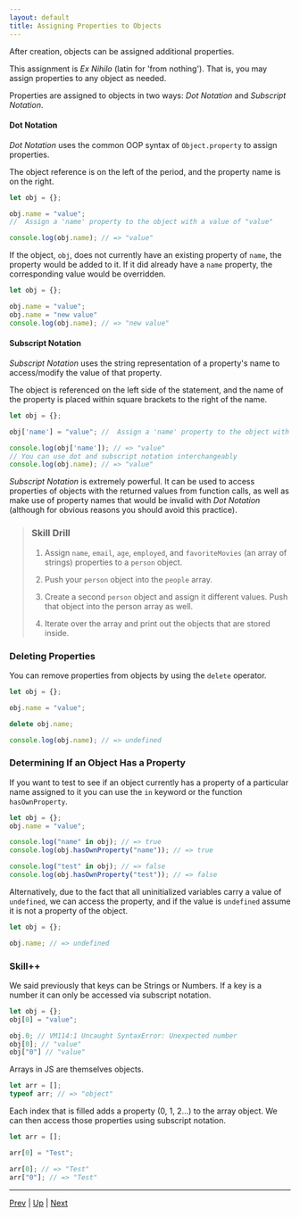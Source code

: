 ```yaml
---
layout: default
title: Assigning Properties to Objects
---
```

After creation, objects can be assigned additional properties.

This assignment is *Ex Nihilo* (latin for 'from nothing'). That is, you may assign properties to any object as needed.

Properties are assigned to objects in two ways: *Dot Notation* and *Subscript Notation*.

#### Dot Notation
*Dot Notation* uses the common OOP syntax of `Object.property` to assign properties.

The object reference is on the left of the period, and the property name is on the right.

```javascript
let obj = {};

obj.name = "value";
//  Assign a 'name' property to the object with a value of "value"

console.log(obj.name); // => "value"
```

If the object, `obj`, does not currently have an existing property of `name`, the property would be added to it. If it did already have a `name` property, the corresponding value would be overridden.

```javascript
let obj = {};

obj.name = "value";
obj.name = "new value"
console.log(obj.name); // => "new value"
```

#### Subscript Notation
*Subscript Notation* uses the string representation of a property's name to access/modify the value of that property.

The object is referenced on the left side of the statement, and the name of the property is placed within square brackets to the right of the name.

```javascript
let obj = {};

obj['name'] = "value"; //  Assign a 'name' property to the object with a value of "value"

console.log(obj['name']); // => "value"
// You can use dot and subscript notation interchangeably
console.log(obj.name); // => "value"
```

*Subscript Notation* is extremely powerful. It can be used to access properties of objects with the returned values from function calls, as well as make use of property names that would be invalid with *Dot Notation* (although for obvious reasons you should avoid this practice).


> ### Skill Drill
> 1. Assign `name`, `email`, `age`, `employed`, and `favoriteMovies` (an array of strings) properties to a `person` object.  
>
> 1. Push your `person` object into the `people` array.  
>
> 1. Create a second `person` object and assign it different values. Push that object into the person array as well.  
>
> 1. Iterate over the array and print out the objects that are stored inside.  

### Deleting Properties
You can remove properties from objects by using the `delete` operator.

```js
let obj = {};

obj.name = "value";

delete obj.name;

console.log(obj.name); // => undefined
```

### Determining If an Object Has a Property
If you want to test to see if an object currently has a property of a particular name assigned to it you can use the `in` keyword or the function `hasOwnProperty`.

```js
let obj = {};
obj.name = "value";

console.log("name" in obj); // => true
console.log(obj.hasOwnProperty("name")); // => true

console.log("test" in obj); // => false
console.log(obj.hasOwnProperty("test")); // => false
```

Alternatively, due to the fact that all uninitialized variables carry a value of `undefined`, we can access the property, and if the value is `undefined` assume it is not a property of the object.

```js
let obj = {};

obj.name; // => undefined
```

 ### Skill++
We said previously that keys can be Strings or Numbers. If a key is a number it can only be accessed via subscript notation.

```js
let obj = {};
obj[0] = "value";

obj.0; // VM114:1 Uncaught SyntaxError: Unexpected number
obj[0]; // "value"
obj["0"] // "value"
```

Arrays in JS are themselves objects.

```js
let arr = [];
typeof arr; // => "object"
```

Each index that is filled adds a property (0, 1, 2...) to the array object. We can then access those properties using subscript notation.

```js
let arr = [];

arr[0] = "Test";

arr[0]; // => "Test"
arr["0"]; // => "Test"
```

<hr>

[Prev](initializingWithProperties.md) | [Up](README.md) | [Next](forIn.md)

